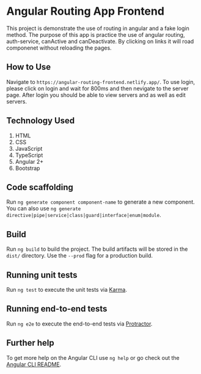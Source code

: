 # Angular Routing App Frontend

This project is demonstrate the use of routing in angular and a fake login method. The purpose of this app is practice the use of angular routing, auth-service, canActive and canDeactivate. By clicking on links it will road componenet without reloading the pages.

## How to Use

Navigate to `https://angular-routing-frontend.netlify.app/`. To use login, please click on login and wait for 800ms and then nevigate to the server page. After login you should be able to view servers and as well as edit servers.

## Technology Used
1. HTML
2. CSS
3. JavaScript
4. TypeScript
5. Angular 2+
6. Bootstrap

## Code scaffolding

Run `ng generate component component-name` to generate a new component. You can also use `ng generate directive|pipe|service|class|guard|interface|enum|module`.

## Build

Run `ng build` to build the project. The build artifacts will be stored in the `dist/` directory. Use the `--prod` flag for a production build.

## Running unit tests

Run `ng test` to execute the unit tests via [Karma](https://karma-runner.github.io).

## Running end-to-end tests

Run `ng e2e` to execute the end-to-end tests via [Protractor](http://www.protractortest.org/).

## Further help

To get more help on the Angular CLI use `ng help` or go check out the [Angular CLI README](https://github.com/angular/angular-cli/blob/master/README.md).

